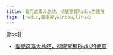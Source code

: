 ```yaml
---
title: 看完这篇大总结，彻底掌握Redis的使用
tags: [redis,数据库,window,linux]
---
```

[[toc]]

- [看完这篇大总结，彻底掌握Redis的使用](https://zhuanlan.zhihu.com/p/660575286)
